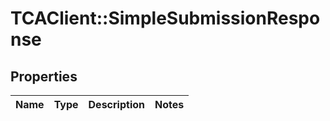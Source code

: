 # TCAClient::SimpleSubmissionResponse

## Properties
Name | Type | Description | Notes
------------ | ------------- | ------------- | -------------


